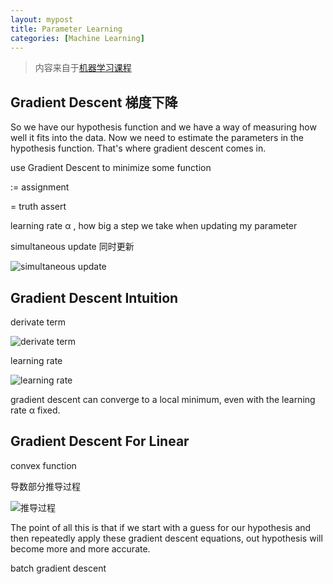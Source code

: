 ```yaml
---
layout: mypost
title: Parameter Learning
categories: [Machine Learning]
---
```


> 内容来自于[机器学习课程](https://www.coursera.org/learn/machine-learning/home/welcome)

## Gradient Descent 梯度下降

So we have our hypothesis function and we have a way of measuring how well it fits into the data. Now we need to estimate the parameters in the hypothesis function. That's where gradient descent comes in.

use Gradient Descent to minimize some function

:= assignment

= truth assert

learning rate α , how big a step we take when updating my parameter

simultaneous update 同时更新

![simultaneous update](2.png)

## Gradient Descent Intuition

derivate term

![derivate term](3.png)

learning rate 

![learning rate](4.png)


gradient descent can converge to a local minimum, even with the learning rate α fixed.


## Gradient Descent For Linear

convex function

导数部分推导过程

![推导过程](5.png)

The point of all this is that if we start with a guess for our hypothesis and then repeatedly apply these gradient descent equations, out hypothesis will become more and more accurate.

batch gradient descent
